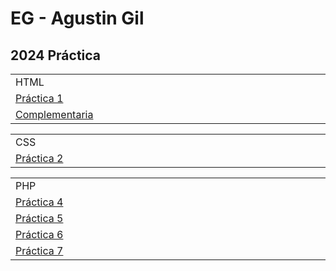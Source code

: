 <h1>EG - Agustin Gil</h1>

<h2>2024 Práctica</h2>

<table>
  <tr>
    <td colspan=2 width=900>HTML</td>
  </tr>
  <tr>
    <td width=900>
      <a href="https://github.com/starboyagus/Entornos-Graficos/tree/main/Practica1d_hmtl">Práctica 1</a>
    </td>
  </tr>
  <tr>
    <td>
      <a href="https://github.com/starboyagus/Entornos-Graficos/tree/main/PracticaComp_html">Complementaria</a>
    </td>
  </tr>
</table>

<table>
  <tr>
    <td colspan=2 width=900>CSS</td>
  </tr>
  <tr>
    <td width=900>
      <a href="https://github.com/starboyagus/Entornos-Graficos/tree/main/Practica2_css">Práctica 2</a>
    </td>
  </tr>
</table>

<table>
  <tr>
    <td colspan=1 width=900>PHP</td>
  </tr>
  <tr>
    <td rowspan=1 width=900>
      <a href="https://github.com/starboyagus/Entornos-Graficos/tree/main/Practica4_php">Práctica 4</a>
    </td>
  </tr>
  <tr>
    <td>
      <a href="https://github.com/starboyagus/Entornos-Graficos/tree/main/Practica5_php">Práctica 5</a>
    </td>
  </tr>
  <tr>
    <td>
      <a href="https://github.com/starboyagus/Entornos-Graficos/tree/main/Practica6_php">Práctica 6</a>
    </td>
  </tr>
  <tr>
    <td colspan=2>
      <a href="https://github.com/starboyagus/Entornos-Graficos/tree/main/Practica7_php">Práctica 7</a>
    </td>
  </tr>
</table>

